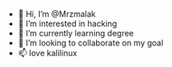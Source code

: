 - 👋 Hi, I’m @Mrzmalak
- 👀 I’m interested in hacking 
- 🌱 I’m currently learning degree 
- 💞️ I’m looking to collaborate on my goal 
- 📫 love kalilinux

<!---
Mrzmalak/Mrzmalak is a ✨ special ✨ repository because its `README.md` (this file) appears on your GitHub profile.
You can click the Preview link to take a look at your changes.
--->
